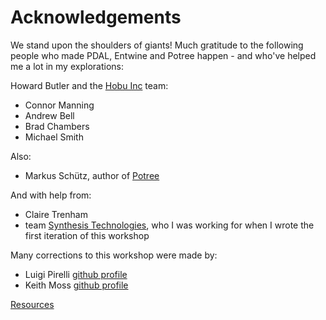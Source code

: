 # Acknowledgements

We stand upon  the shoulders of giants! Much gratitude to the following people who made PDAL, Entwine and Potree happen - and who've helped me a lot in my explorations:

Howard Butler and the [Hobu Inc](http://hobu.inc) team:
- Connor Manning
- Andrew Bell
- Brad Chambers
- Michael Smith

Also:
- Markus Schütz, author of [Potree](http://potree.org)

And with help from:
- Claire Trenham
- team [Synthesis Technologies](http://synth.earth), who I was working for when I wrote the first iteration of this workshop

Many corrections to this workshop were made by:
- Luigi Pirelli [github profile](https://github.com/luipir)
- Keith Moss [github profile](https://github.com/keithamoss)

[Resources](8-resources.md)
